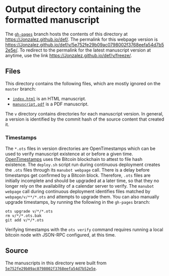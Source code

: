 # Output directory containing the formatted manuscript

The [`gh-pages`](https://github.com/Jonzalez/def/tree/gh-pages) branch hosts the contents of this directory at <https://Jonzalez.github.io/def/>.
The permalink for this webpage version is <https://Jonzalez.github.io/def/v/5e752fe29b09ac0798002f3768eefa54d7b52e5e/>.
To redirect to the permalink for the latest manuscript version at anytime, use the link <https://Jonzalez.github.io/def/v/freeze/>.

## Files

This directory contains the following files, which are mostly ignored on the `master` branch:

+ [`index.html`](index.html) is an HTML manuscript.
+ [`manuscript.pdf`](manuscript.pdf) is a PDF manuscript.

The `v` directory contains directories for each manuscript version.
In general, a version is identified by the commit hash of the source content that created it.

### Timestamps

The `*.ots` files in version directories are OpenTimestamps which can be used to verify manuscript existence at or before a given time.
[OpenTimestamps](https://opentimestamps.org/) uses the Bitcoin blockchain to attest to file hash existence.
The `deploy.sh` script run during continuous deployment creates the `.ots` files through its `manubot webpage` call.
There is a delay before timestamps get confirmed by a Bitcoin block.
Therefore, `.ots` files are initially incomplete and should be upgraded at a later time, so that they no longer rely on the availability of a calendar server to verify.
The `manubot webpage` call during continuous deployment identifies files matched by `webpage/v/**/*.ots` and attempts to upgrade them.
You can also manually upgrade timestamps, by running the following in the `gh-pages` branch:

```shell
ots upgrade v/*/*.ots
rm v/*/*.ots.bak
git add v/*/*.ots
```

Verifying timestamps with the `ots verify` command requires running a local bitcoin node with JSON-RPC configured, at this time.

## Source

The manuscripts in this directory were built from
[`5e752fe29b09ac0798002f3768eefa54d7b52e5e`](https://github.com/Jonzalez/def/commit/5e752fe29b09ac0798002f3768eefa54d7b52e5e).
